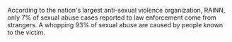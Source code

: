 According to the nation's largest anti-sexual violence organization, RAINN, only 7% of sexual abuse cases reported to law enforcement come from strangers. A whopping 93% of sexual abuse are caused by people known to the victim.
